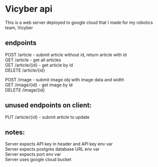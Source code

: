 # Vicyber api
This is a web server deployed to google cloud that I made for my robotics team, Vicyber

## endpoints

POST /article - submit article without id, return article with id \
GET /article - get all articles \
GET /article/{id} - get article by id \
DELETE /article/{id}

POST /image - submit image obj with image data and width \
GET /image/{id} - get image by id \
DELETE /image/{id}

## unused endpoints on client:

PUT /article/{id} - submit article to update

## notes:
Server expects API key in header and API key env var \
Server expects postgres database URL env var \
Server expects port env var \
Server uses google cloud bucket
